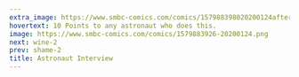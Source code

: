```yaml
---
extra_image: https://www.smbc-comics.com/comics/157988398020200124after.png
hovertext: 10 Points to any astronaut who does this.
image: https://www.smbc-comics.com/comics/1579883926-20200124.png
next: wine-2
prev: shame-2
title: Astronaut Interview
---
```

